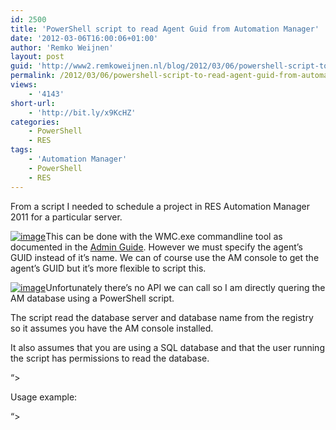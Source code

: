 ```yaml
---
id: 2500
title: 'PowerShell script to read Agent Guid from Automation Manager'
date: '2012-03-06T16:00:06+01:00'
author: 'Remko Weijnen'
layout: post
guid: 'http://www2.remkoweijnen.nl/blog/2012/03/06/powershell-script-to-read-agent-guid-from-automation-manager/'
permalink: /2012/03/06/powershell-script-to-read-agent-guid-from-automation-manager/
views:
    - '4143'
short-url:
    - 'http://bit.ly/x9KcHZ'
categories:
    - PowerShell
    - RES
tags:
    - 'Automation Manager'
    - PowerShell
    - RES
---
```


From a script I needed to schedule a project in RES Automation Manager 2011 for a particular server.

[![image](http://192.168.40.25:8081/wp-content/uploads/2012/03/image_thumb2.png "image")](http://192.168.40.25:8081/wp-content/uploads/2012/03/image2.png)This can be done with the WMC.exe commandline tool as documented in the [Admin Guide](http://support.ressoftware.com/automationmanageradminguide/15833.htm). However we must specify the agent’s GUID instead of it’s name. We can of course use the AM console to get the agent’s GUID but it’s more flexible to script this.

[![image](http://192.168.40.25:8081/wp-content/uploads/2012/03/image_thumb3.png "image")](http://192.168.40.25:8081/wp-content/uploads/2012/03/image3.png)Unfortunately there’s no API we can call so I am directly quering the AM database using a PowerShell script.

The script read the database server and database name from the registry so it assumes you have the AM console installed.

It also assumes that you are using a SQL database and that the user running the script has permissions to read the database.

 “&gt;

Usage example:

“&gt;